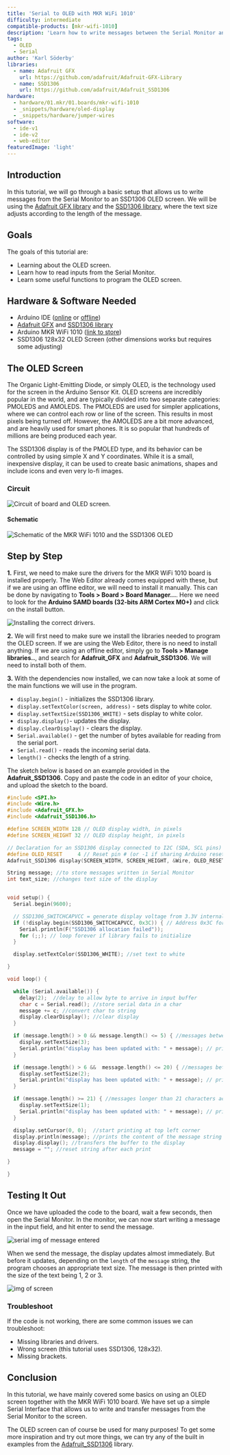 ```yaml
---
title: 'Serial to OLED with MKR WiFi 1010'
difficulty: intermediate
compatible-products: [mkr-wifi-1010]
description: 'Learn how to write messages between the Serial Monitor and an OLED display.'
tags:
  - OLED
  - Serial
author: 'Karl Söderby'
libraries: 
  - name: Adafruit GFX
    url: https://github.com/adafruit/Adafruit-GFX-Library
  - name: SSD1306
    url: https://github.com/adafruit/Adafruit_SSD1306
hardware:
  - hardware/01.mkr/01.boards/mkr-wifi-1010
  - _snippets/hardware/oled-display
  - _snippets/hardware/jumper-wires
software:
  - ide-v1
  - ide-v2
  - web-editor
featuredImage: 'light'
---
```


## Introduction

In this tutorial, we will go through a basic setup that allows us to write messages from the Serial Monitor to an SSD1306 OLED screen. We will be using the [Adafruit GFX library](https://github.com/adafruit/Adafruit-GFX-Library) and the [SSD1306 library](https://github.com/adafruit/Adafruit_SSD1306), where the text size adjusts according to the length of the message.

## Goals

The goals of this tutorial are:

- Learning about the OLED screen.
- Learn how to read inputs from the Serial Monitor.
- Learn some useful functions to program the OLED screen.

## Hardware & Software Needed

- Arduino IDE ([online](https://create.arduino.cc/) or [offline](https://www.arduino.cc/en/main/software))
- [Adafruit GFX](https://github.com/adafruit/Adafruit-GFX-Library) and [SSD1306 library](https://github.com/adafruit/Adafruit_SSD1306)
- Arduino MKR WiFi 1010  ([link to store](https://store.arduino.cc/mkr-wifi-1010))
- SSD1306 128x32 OLED Screen (other dimensions works but requires some adjusting)


## The OLED Screen

The Organic Light-Emitting Diode, or simply OLED, is the technology used for the screen in the Arduino Sensor Kit. OLED screens are incredibly popular in the world, and are typically divided into two separate categories: PMOLEDS and AMOLEDS. The PMOLEDS are used for simpler applications, where we can control each row or line of the screen. This results in most pixels being turned off. However, the AMOLEDS are a bit more advanced, and are heavily used for smart phones. It is so popular that hundreds of millions are being produced each year.

The SSD1306 display is of the PMOLED type, and its behavior can be controlled by using simple X and Y coordinates. While it is a small, inexpensive display, it can be used to create basic animations, shapes and include icons and even very lo-fi images.

### Circuit

![Circuit of board and OLED screen.](assets/mkr_tutorial_08_img_01.png)

#### Schematic

![Schematic of the MKR WiFi 1010 and the SSD1306 OLED](assets/mkr_tutorial_08_img_02.png)

## Step by Step

**1.** First, we need to make sure the drivers for the MKR WiFi 1010 board is installed properly. The Web Editor already comes equipped with these, but if we are using an offline editor, we will need to install it manually. This can be done by navigating to **Tools > Board > Board Manager...**. Here we need to look for the **Arduino SAMD boards (32-bits ARM Cortex M0+)** and click on the install button.

![Installing the correct drivers.](assets/mkr_tutorial_08_img_03.png)

**2.** We will first need to make sure we install the libraries needed to program the OLED screen. If we are using the Web Editor, there is no need to install anything. If we are using an offline editor, simply go to **Tools > Manage libraries..**, and search for **Adafruit_GFX** and **Adafruit_SSD1306**. We will need to install both of them.

**3.** With the dependencies now installed, we can now take a look at some of the main functions we will use in the program.

- `display.begin()` - initializes the SSD1306 library.
- `display.setTextColor(screen, address)` - sets display to white color. 
- `display.setTextSize(SSD1306_WHITE)` - sets display to white color.
- `display.display()`- updates the display.
- `display.clearDisplay()` - clears the display.
- `Serial.available()` - get the number of bytes available for reading from the serial port.
- `Serial.read()` - reads the incoming serial data.
- `length()` - checks the length of a string.

The sketch below is based on an example provided in the **Adafruit_SSD1306**. Copy and paste the code in an editor of your choice, and upload the sketch to the board. 

```cpp
#include <SPI.h>
#include <Wire.h>
#include <Adafruit_GFX.h>
#include <Adafruit_SSD1306.h>

#define SCREEN_WIDTH 128 // OLED display width, in pixels
#define SCREEN_HEIGHT 32 // OLED display height, in pixels

// Declaration for an SSD1306 display connected to I2C (SDA, SCL pins)
#define OLED_RESET     4 // Reset pin # (or -1 if sharing Arduino reset pin)
Adafruit_SSD1306 display(SCREEN_WIDTH, SCREEN_HEIGHT, &Wire, OLED_RESET);

String message; //to store messages written in Serial Monitor
int text_size; //changes text size of the display


void setup() {
  Serial.begin(9600);

  // SSD1306_SWITCHCAPVCC = generate display voltage from 3.3V internally
  if (!display.begin(SSD1306_SWITCHCAPVCC, 0x3C)) { // Address 0x3C for 128x32
    Serial.println(F("SSD1306 allocation failed"));
    for (;;); // loop forever if library fails to initialize
  }

  display.setTextColor(SSD1306_WHITE); //set text to white

}

void loop() {

  while (Serial.available()) {
    delay(2);  //delay to allow byte to arrive in input buffer
    char c = Serial.read(); //store serial data in a char
    message += c; //convert char to string
    display.clearDisplay(); //clear display
  }

  if (message.length() > 0 && message.length() <= 5) { //messages between 1 and 5 characters activates text-size 3
    display.setTextSize(3);
    Serial.println("display has been updated with: " + message); // print the message in Serial monitor for feedback
  }

  if (message.length() > 6 &&  message.length() <= 20) { //messages between 6 and 20 characters activates text-size 2
    display.setTextSize(2);
    Serial.println("display has been updated with: " + message); // print the message in Serial monitor for feedback
  }

  if (message.length() >= 21) { //messages longer than 21 characters activates text-size 1
    display.setTextSize(1);
    Serial.println("display has been updated with: " + message); // print the message in Serial monitor for feedback
  }

  display.setCursor(0, 0);  //start printing at top left corner
  display.println(message); //prints the content of the message string on the display
  display.display(); //transfers the buffer to the display
  message = ""; //reset string after each print

}

}

```

## Testing It Out

Once we have uploaded the code to the board, wait a few seconds, then open the Serial Monitor. In the monitor, we can now start writing a message in the input field, and hit enter to send the message. 

![serial img of message entered](assets/mkr_tutorial_08_img_04.png)

When we send the message, the display updates almost immediately. But before it updates, depending on the `length` of the `message` string, the program chooses an appropriate text size. The message is then printed with the size of the text being 1, 2 or 3. 

![img of screen](assets/mkr_tutorial_08_img_05.png)


### Troubleshoot

If the code is not working, there are some common issues we can troubleshoot:

- Missing libraries and drivers.
- Wrong screen (this tutorial uses SSD1306, 128x32).
- Missing brackets.

## Conclusion

In this tutorial, we have mainly covered some basics on using an OLED screen together with the MKR WiFi 1010 board. We have set up a simple Serial Interface that allows us to write and transfer messages from the Serial Monitor to the screen. 

The OLED screen can of course be used for many purposes! To get some more inspiration and try out more things, we can try any of the built in examples from the [Adafruit_SSD1306](https://github.com/adafruit/Adafruit-GFX-Library) library. 
